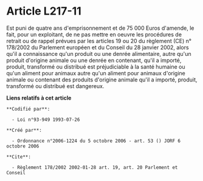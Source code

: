 # Article L217-11

Est puni de quatre ans d'emprisonnement et de 75 000 Euros d'amende, le fait, pour un exploitant, de ne pas mettre en oeuvre
les procédures de retrait ou de rappel prévues par les articles 19 ou 20 du règlement (CE) n° 178/2002 du Parlement européen
et du Conseil du 28 janvier 2002, alors qu'il a connaissance qu'un produit ou une denrée alimentaire, autre qu'un produit
d'origine animale ou une denrée en contenant, qu'il a importé, produit, transformé ou distribué est préjudiciable à la santé
humaine ou qu'un aliment pour animaux autre qu'un aliment pour animaux d'origine animale ou contenant des produits d'origine
animale qu'il a importé, produit, transformé ou distribué est dangereux.

**Liens relatifs à cet article**

	**Codifié par**:

	  - Loi n°93-949 1993-07-26

	**Créé par**:

	  - Ordonnance n°2006-1224 du 5 octobre 2006 - art. 53 () JORF 6 octobre 2006

	**Cite**:

	  - Règlement 178/2002 2002-01-28 art. 19, art. 20 Parlement et Conseil
